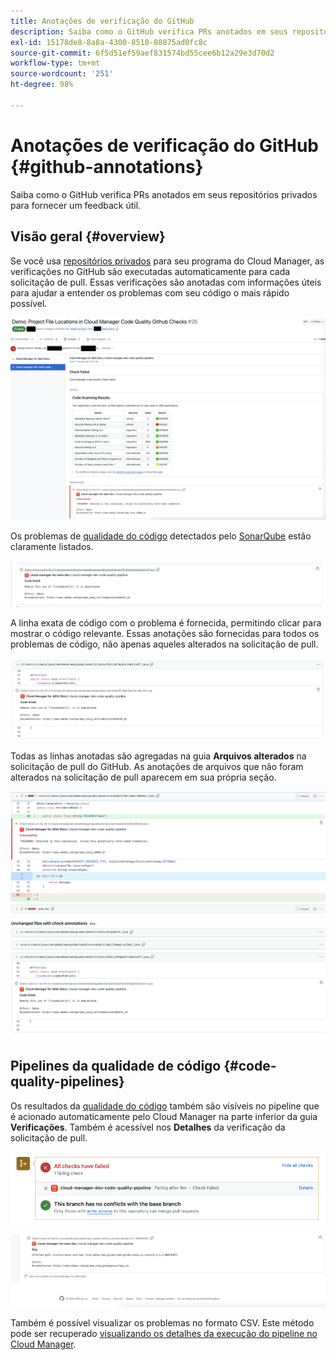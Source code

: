 ```yaml
---
title: Anotações de verificação do GitHub
description: Saiba como o GitHub verifica PRs anotados em seus repositórios privados para fornecer um feedback útil.
exl-id: 15178de8-8a8a-4300-8510-88875ad0fc8c
source-git-commit: 6f5d51ef59aef831574bd55cee6b12a29e3d70d2
workflow-type: tm+mt
source-wordcount: '251'
ht-degree: 98%

---
```



# Anotações de verificação do GitHub {#github-annotations}

Saiba como o GitHub verifica PRs anotados em seus repositórios privados para fornecer um feedback útil.

## Visão geral {#overview}

Se você usa [repositórios privados](private-repositories.md) para seu programa do Cloud Manager, as verificações no GitHub são executadas automaticamente para cada solicitação de pull. Essas verificações são anotadas com informações úteis para ajudar a entender os problemas com seu código o mais rápido possível.

![Exemplo de anotações de verificação do GitHub](assets/github-check-annotations.png)

Os problemas de [qualidade do código](/help/using/code-quality-testing.md) detectados pelo [SonarQube](/help/using/custom-code-quality-rules.md) estão claramente listados.

![Exemplo de anotação de problema de código](assets/github-check-annotations-example.png)

A linha exata de código com o problema é fornecida, permitindo clicar para mostrar o código relevante. Essas anotações são fornecidas para todos os problemas de código, não apenas aqueles alterados na solicitação de pull.

![Exemplo de anotação de problema de código](assets/github-check-annotations-example-code.png)

Todas as linhas anotadas são agregadas na guia **Arquivos alterados** na solicitação de pull do GitHub. As anotações de arquivos que não foram alterados na solicitação de pull aparecem em sua própria seção.

![Exemplo de anotações na guia de arquivos alterados](assets/github-check-annotations-files-changed.png)

## Pipelines da qualidade de código {#code-quality-pipelines}

Os resultados da [qualidade do código](/help/using/code-quality-testing.md) também são visíveis no pipeline que é acionado automaticamente pelo Cloud Manager na parte inferior da guia **Verificações**. Também é acessível nos **Detalhes** da verificação da solicitação de pull.

![Exemplo de anotações](assets/github-check-annotations-code-quality.png)

![Exemplo de anotações](assets/github-check-annotations-code-quality-2.png)

Também é possível visualizar os problemas no formato CSV. Este método pode ser recuperado [visualizando os detalhes da execução do pipeline no Cloud Manager](/help/using/managing-pipelines.md).
